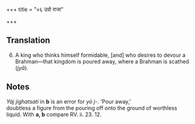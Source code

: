 +++
title = "०६ उग्रो राजा"

+++
## Translation
6. A king who thinks himself formidable, \[and\] who desires to devour a  
Brahman—that kingdom is poured away, where a Brahman is scathed (*jyā*).

## Notes
*Yáj jíghatsati* in **b** is an error for *yó j-*. 'Pour away,'  
doubtless a figure from the pouring off onto the ground of worthless  
liquid. With **a, b** compare RV. ii. 23. 12.
